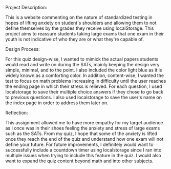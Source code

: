 Project Description:

This is a website commenting on the nature of standardized testing in hopes of lifting anxiety on student's shoulders and allowing them to not 
define themselves by the grades they receive using localStorage. This project aims to reassure students taking large exams that one exam in their 
youth is not indicative of who they are or what they're capable of. 



Design Process:

For this quiz design-wise, I wanted to mimick the actual papers students would read and write on during the SATs, mainly keeping the design very simple, 
minimal, and to the point. I also included the color light blue as it is widely known as a comforting color. In addition, content-wise, I wanted the test 
to focus on math problems increasing in difficulty until the user reaches the ending page in which their stress is relieved. For each question, I used 
localstorage to save their multiple choice answers if they chose to go back to previous questions. I also used localstorage to save the user's name on the 
index page in order to address them later on.



Reflection: 

This assignment allowed me to have more empathy for my target audience as I once was in their shoes feeling the anxiety and stress of large exams such as 
the SATs. From my quiz, I hope that some of the anxiety is lifted once they reach the end of the quiz and understand how one exam will not define your 
future. For future improvements, I definitely would want to successfully include a countdown timer using localstorage since I ran into multiple issues 
when trying to include this feature in the quiz. I would also want to expand the quiz content beyond math and into other subjects.
